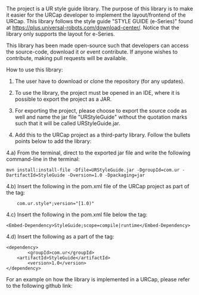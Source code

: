 The project is a UR style guide library. The purpose of this library is to make it easier for the URCap developer to implement the layout/frontend of the URCap. This library follows the style guide "STYLE GUIDE (e-Series)" found at https://plus.universal-robots.com/download-center/. Notice that the library only supports the layout for e-Series.

This library has been made open-source such that developers can access the source-code, download it or event contribute. If anyone wishes to contribute, making pull requests will be available. 

How to use this library:

1) The user have to download or clone the repository (for any updates).

2) To use the library, the project must be opened in an IDE, where it is possible to export the project as a JAR.

3) For exporting the project, please choose to export the source code as well and name the jar file "URStyleGuide" without the quotation marks such that it will be called URStyleGuide.jar.

4) Add this to the URCap project as a third-party library. Follow the bullets points below to add the library:
 
4.a) From the terminal, direct to the exported jar file  and write the following command-line in the terminal: 

	mvn install:install-file -Dfile=URStyleGuide.jar -DgroupId=com.ur -DartifactId=StyleGuide -Dversion=1.0 -Dpackaging=jar
      
4.b) Insert the following in the pom.xml file of the URCap project as part of the <Import-Package> tag:
      
      	com.ur.style*;version="[1.0)"
  
4.c) Insert the following in the pom.xml file below the <Import-Package> tag:
     	
	<Embed-Dependency>StyleGuide;scope=compile|runtime</Embed-Dependency>
  
4.d) Insert the following as a part of the <dependencies> tag:
     	
	<dependency>
        	<groupId>com.ur</groupId>
		<artifactId>StyleGuide</artifactId>
        	<version>1.0</version>
	</dependency>

For an example on how the library is implemented in a URCap, please refer to the following github link:
